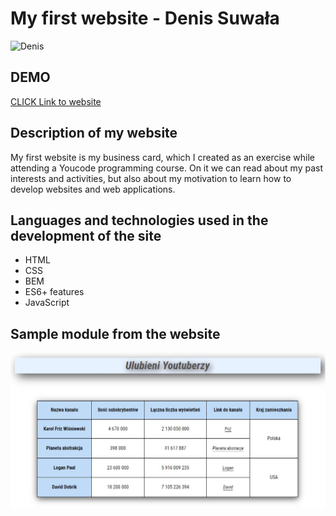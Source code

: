 # My first website - Denis Suwała
![Denis](https://i.ibb.co/P1mV9Lk/Projekt-bez-tytu-u-12.jpg)
## DEMO 
[CLICK Link to website](https://denissuwala.github.io/homepage/)
## Description of my website
My first website is my business card, which I created as an exercise while attending a Youcode programming course. On it we can read about my past interests and activities, but also about my motivation to learn how to develop websites and web applications.
## Languages and technologies used in the development of the site
- HTML
- CSS
- BEM
- ES6+ features
- JavaScript
## Sample module from the website
![tabela](https://github.com/Denissuwala/homepage/blob/main/img/ulubieniyouuberzy.jpg?raw=true)
